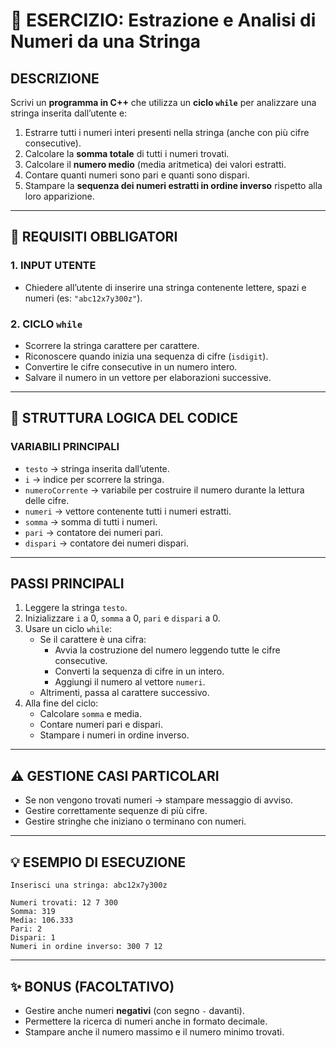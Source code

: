 # 🔢 ESERCIZIO: Estrazione e Analisi di Numeri da una Stringa

## DESCRIZIONE
Scrivi un **programma in C++** che utilizza un **ciclo `while`** per analizzare una stringa inserita dall’utente e:

1. Estrarre tutti i numeri interi presenti nella stringa (anche con più cifre consecutive).
2. Calcolare la **somma totale** di tutti i numeri trovati.
3. Calcolare il **numero medio** (media aritmetica) dei valori estratti.
4. Contare quanti numeri sono pari e quanti sono dispari.
5. Stampare la **sequenza dei numeri estratti in ordine inverso** rispetto alla loro apparizione.

---

## 📌 REQUISITI OBBLIGATORI

### 1. INPUT UTENTE
- Chiedere all’utente di inserire una stringa contenente lettere, spazi e numeri (es: `"abc12x7y300z"`).

### 2. CICLO `while`
- Scorrere la stringa carattere per carattere.
- Riconoscere quando inizia una sequenza di cifre (`isdigit`).
- Convertire le cifre consecutive in un numero intero.
- Salvare il numero in un vettore per elaborazioni successive.

---

## 🔁 STRUTTURA LOGICA DEL CODICE

### VARIABILI PRINCIPALI
- `testo` → stringa inserita dall’utente.
- `i` → indice per scorrere la stringa.
- `numeroCorrente` → variabile per costruire il numero durante la lettura delle cifre.
- `numeri` → vettore contenente tutti i numeri estratti.
- `somma` → somma di tutti i numeri.
- `pari` → contatore dei numeri pari.
- `dispari` → contatore dei numeri dispari.

---

## PASSI PRINCIPALI
1. Leggere la stringa `testo`.
2. Inizializzare `i` a 0, `somma` a 0, `pari` e `dispari` a 0.
3. Usare un ciclo `while`:
   - Se il carattere è una cifra:
     - Avvia la costruzione del numero leggendo tutte le cifre consecutive.
     - Converti la sequenza di cifre in un intero.
     - Aggiungi il numero al vettore `numeri`.
   - Altrimenti, passa al carattere successivo.
4. Alla fine del ciclo:
   - Calcolare `somma` e media.
   - Contare numeri pari e dispari.
   - Stampare i numeri in ordine inverso.

---

## ⚠️ GESTIONE CASI PARTICOLARI
- Se non vengono trovati numeri → stampare messaggio di avviso.
- Gestire correttamente sequenze di più cifre.
- Gestire stringhe che iniziano o terminano con numeri.

---

## 💡 ESEMPIO DI ESECUZIONE
```
Inserisci una stringa: abc12x7y300z

Numeri trovati: 12 7 300
Somma: 319
Media: 106.333
Pari: 2
Dispari: 1
Numeri in ordine inverso: 300 7 12
```

---

## ✨ BONUS (FACOLTATIVO)
- Gestire anche numeri **negativi** (con segno `-` davanti).
- Permettere la ricerca di numeri anche in formato decimale.
- Stampare anche il numero massimo e il numero minimo trovati.

